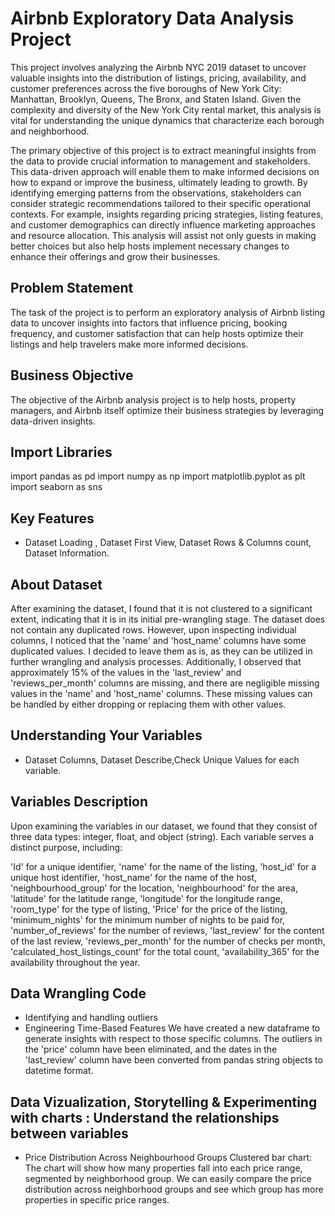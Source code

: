 # Airbnb Exploratory Data Analysis Project
This project involves analyzing the Airbnb NYC 2019 dataset to uncover valuable insights into the distribution of listings, pricing, availability, and customer preferences across the five boroughs of New York City: Manhattan, Brooklyn, Queens, The Bronx, and Staten Island. Given the complexity and diversity of the New York City rental market, this analysis is vital for understanding the unique dynamics that characterize each borough and neighborhood.

The primary objective of this project is to extract meaningful insights from the data to provide crucial information to management and stakeholders. This data-driven approach will enable them to make informed decisions on how to expand or improve the business, ultimately leading to growth. By identifying emerging patterns from the observations, stakeholders can consider strategic recommendations tailored to their specific operational contexts. For example, insights regarding pricing strategies, listing features, and customer demographics can directly influence marketing approaches and resource allocation. This analysis will assist not only guests in making better choices but also help hosts implement necessary changes to enhance their offerings and grow their businesses.

## Problem Statement
The task of the project is to perform an exploratory analysis of Airbnb listing data to uncover insights into factors that influence pricing, booking frequency, and customer satisfaction that can help hosts optimize their listings and help travelers make more informed decisions.

## Business Objective
The objective of the Airbnb analysis project is to help hosts, property managers, and Airbnb itself optimize their business strategies by leveraging data-driven insights.

## Import Libraries
import pandas as pd
import numpy as np
import matplotlib.pyplot as plt
import seaborn as sns

## Key Features
- Dataset Loading , Dataset First View, Dataset Rows & Columns count, Dataset Information.

## About Dataset
After examining the dataset, I found that it is not clustered to a significant extent, indicating that it is in its initial pre-wrangling stage. The dataset does not contain any duplicated rows. However, upon inspecting individual columns, I noticed that the 'name' and 'host_name' columns have some duplicated values. I decided to leave them as is, as they can be utilized in further wrangling and analysis processes. Additionally, I observed that approximately 15% of the values in the 'last_review' and 'reviews_per_month' columns are missing, and there are negligible missing values in the 'name' and 'host_name' columns. These missing values can be handled by either dropping or replacing them with other values.

## Understanding Your Variables
- Dataset Columns, Dataset Describe,Check Unique Values for each variable.

## Variables Description
Upon examining the variables in our dataset, we found that they consist of three data types: integer, float, and object (string). Each variable serves a distinct purpose, including:

'Id' for a unique identifier, 'name' for the name of the listing, 'host_id' for a unique host identifier, 'host_name' for the name of the host, 'neighbourhood_group' for the location, 'neighbourhood' for the area, 'latitude' for the latitude range, 'longitude' for the longitude range, 'room_type' for the type of listing, 'Price' for the price of the listing, 'minimum_nights' for the minimum number of nights to be paid for, 'number_of_reviews' for the number of reviews, 'last_review' for the content of the last review, 'reviews_per_month' for the number of checks per month, 'calculated_host_listings_count' for the total count, 'availability_365' for the availability throughout the year.

## Data Wrangling Code
- Identifying and handling outliers
- Engineering Time-Based Features
We have created a new dataframe to generate insights with respect to those specific columns. The outliers in the 'price' column have been eliminated, and the dates in the 'last_review' column have been converted from pandas string objects to datetime format.

## Data Vizualization, Storytelling & Experimenting with charts : Understand the relationships between variables
- Price Distribution Across Neighbourhood Groups
Clustered bar chart: The chart will show how many properties fall into each price range, segmented by neighborhood group.
We can easily compare the price distribution across neighborhood groups and see which group has more properties in specific price ranges.
